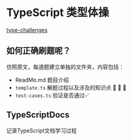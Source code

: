 # TypeScript 类型体操

[type-challenges](https://github.com/type-challenges/type-challenges/tree/main/questions/00004-easy-pick)

## 如何正确刷题呢？

仿照原文，每道题建立单独的文件夹，内容包括：

* ReadMe.md 题目介绍
* `template.ts` 解题过程以及涉及的知识点 🚀 🚀 🚀
* `test-cases.ts` 验证是否通过✅

## TypeScriptDocs

记录TypeScript文档学习过程
